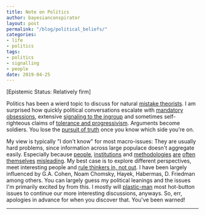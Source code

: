 ```yaml
---
title: Note on Politics
author: bayesianconspirator
layout: post
permalink: "/blog/political_beliefs/"
categories:
- life
- politics
tags:
- politics
- signalling
- people
date: 2019-04-25
---
```


[Epistemic Status: Relatively firm]

Politics has been a wierd topic to discuss for natural [mistake theorists](https://slatestarcodex.com/2018/01/24/conflict-vs-mistake/). I am surprised how quickly political conversations escalate with [mandatory obsessions](https://putanumonit.com/2018/11/07/mandatory-obsessions/), extensive [signaling to the ingroup](slatestarcodex.com/2016/04/04/the-ideology-is-not-the-movement/) and sometimes self-righteous claims of [tolerance and progressivism](https://slatestarcodex.com/2014/09/30/i-can-tolerate-anything-except-the-outgroup/). Arguments become soldiers. You lose the [pursuit of truth](https://mason.gmu.edu/~rhanson/deceive.pdf) once you know which side you’re on. 

My view is typically "I don't know" for most macro-issues: They are usually hard problems, since information across large populace doesn't aggregate easily. Especially because [people](https://medium.com/incerto/the-intellectual-yet-idiot-13211e2d0577), [institutions](https://slatestarcodex.com/2014/05/23/ssc-gives-a-graduation-speech/) and [methodologies]((http://www.stat.columbia.edu/~gelman/research/unpublished/abandon.pdf)) [are](https://slatestarcodex.com/2014/04/28/the-control-group-is-out-of-control/)  [often](https://slatestarcodex.com/2019/01/14/too-many-people-dare-call-it-conspiracy/) [themselves](https://nintil.com/2016/04/10/on-the-express-acceptance-and-rejection-of-beliefs/) [misleading](https://slatestarcodex.com/2016/08/29/reverse-voxsplaining-drugs-vs-chairs/). My best case is to explore different perspectives, meet interesting people and [rule thinkers in, not out](https://slatestarcodex.com/2019/02/26/rule-genius-in-not-out/). I have been largely influenced by G.A. Cohen, Noam Chomsky, Hayek, Habermas, D. Friedman among others. You can largely guess my political leanings and the issues I'm primarily excited by from this. I mostly will [plastic-man](https://putanumonit.com/2016/09/16/plastic-men/) most hot-button issues to continue our more interesting discussions, anyways. So, err, apologies in advance for when you discover that. You've been warned!

---